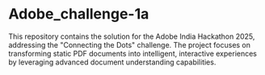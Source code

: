 # Adobe_challenge-1a
This repository contains the solution for the Adobe India Hackathon 2025, addressing the "Connecting the Dots" challenge. The project focuses on transforming static PDF documents into intelligent, interactive experiences by leveraging advanced document understanding capabilities.
